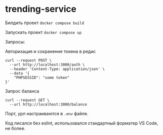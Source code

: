 # trending-service

Билдить проект
`docker compose build`

Запускать проект
`docker compose up`

Запросы:

Авторизация и сохранение токена в редис
```
curl --request POST \
  --url http://localhost:3000/auth \
  --header 'Content-Type: application/json' \
  --data '{
	"PHPSESSID": "some token"
}'

```

Запрос баланса

```
curl --request GET \
  --url http://localhost:3000/balance
```

Порт, урл настраиваются в `.env` файле.

Код писался без eslint, использовался стандартный форматер VS Code, не более. 
